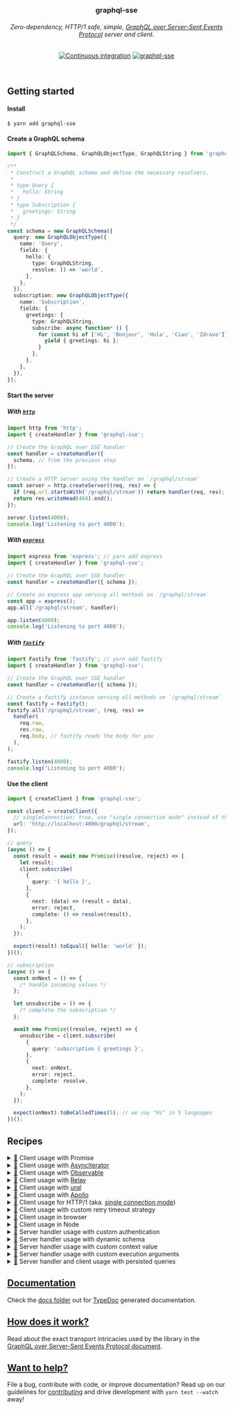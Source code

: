 <div align="center">
  <br />

  <h3>graphql-sse</h3>

  <h6>Zero-dependency, HTTP/1 safe, simple, <a href="PROTOCOL.md">GraphQL over Server-Sent Events Protocol</a> server and client.</h6>

[![Continuous integration](https://github.com/enisdenjo/graphql-sse/workflows/Continuous%20integration/badge.svg)](https://github.com/enisdenjo/graphql-sse/actions?query=workflow%3A%22Continuous+integration%22) [![graphql-sse](https://img.shields.io/npm/v/graphql-sse.svg?label=graphql-sse&logo=npm)](https://www.npmjs.com/package/graphql-sse)

  <br />
</div>

## Getting started

#### Install

```shell
$ yarn add graphql-sse
```

#### Create a GraphQL schema

```ts
import { GraphQLSchema, GraphQLObjectType, GraphQLString } from 'graphql';

/**
 * Construct a GraphQL schema and define the necessary resolvers.
 *
 * type Query {
 *   hello: String
 * }
 * type Subscription {
 *   greetings: String
 * }
 */
const schema = new GraphQLSchema({
  query: new GraphQLObjectType({
    name: 'Query',
    fields: {
      hello: {
        type: GraphQLString,
        resolve: () => 'world',
      },
    },
  }),
  subscription: new GraphQLObjectType({
    name: 'Subscription',
    fields: {
      greetings: {
        type: GraphQLString,
        subscribe: async function* () {
          for (const hi of ['Hi', 'Bonjour', 'Hola', 'Ciao', 'Zdravo']) {
            yield { greetings: hi };
          }
        },
      },
    },
  }),
});
```

#### Start the server

##### With [`http`](https://nodejs.org/api/http.html)

```ts
import http from 'http';
import { createHandler } from 'graphql-sse';

// Create the GraphQL over SSE handler
const handler = createHandler({
  schema, // from the previous step
});

// Create a HTTP server using the handler on `/graphql/stream`
const server = http.createServer((req, res) => {
  if (req.url.startsWith('/graphql/stream')) return handler(req, res);
  return res.writeHead(404).end();
});

server.listen(4000);
console.log('Listening to port 4000');
```

##### With [`express`](https://expressjs.com/)

```ts
import express from 'express'; // yarn add express
import { createHandler } from 'graphql-sse';

// Create the GraphQL over SSE handler
const handler = createHandler({ schema });

// Create an express app serving all methods on `/graphql/stream`
const app = express();
app.all('/graphql/stream', handler);

app.listen(4000);
console.log('Listening to port 4000');
```

##### With [`fastify`](https://www.fastify.io/)

```ts
import Fastify from 'fastify'; // yarn add fastify
import { createHandler } from 'graphql-sse';

// Create the GraphQL over SSE handler
const handler = createHandler({ schema });

// Create a fastify instance serving all methods on `/graphql/stream`
const fastify = Fastify();
fastify.all('/graphql/stream', (req, res) =>
  handler(
    req.raw,
    res.raw,
    req.body, // fastify reads the body for you
  ),
);

fastify.listen(4000);
console.log('Listening to port 4000');
```

#### Use the client

```ts
import { createClient } from 'graphql-sse';

const client = createClient({
  // singleConnection: true, use "single connection mode" instead of the default "distinct connection mode"
  url: 'http://localhost:4000/graphql/stream',
});

// query
(async () => {
  const result = await new Promise((resolve, reject) => {
    let result;
    client.subscribe(
      {
        query: '{ hello }',
      },
      {
        next: (data) => (result = data),
        error: reject,
        complete: () => resolve(result),
      },
    );
  });

  expect(result).toEqual({ hello: 'world' });
})();

// subscription
(async () => {
  const onNext = () => {
    /* handle incoming values */
  };

  let unsubscribe = () => {
    /* complete the subscription */
  };

  await new Promise((resolve, reject) => {
    unsubscribe = client.subscribe(
      {
        query: 'subscription { greetings }',
      },
      {
        next: onNext,
        error: reject,
        complete: resolve,
      },
    );
  });

  expect(onNext).toBeCalledTimes(5); // we say "Hi" in 5 languages
})();
```

## Recipes

<details id="promise">
<summary><a href="#promise">🔗</a> Client usage with Promise</summary>

```ts
import { createClient, SubscribePayload } from 'graphql-sse';

const client = createClient({
  url: 'http://hey.there:4000/graphql/stream',
});

async function execute<T>(payload: SubscribePayload) {
  return new Promise<T>((resolve, reject) => {
    let result: T;
    client.subscribe<T>(payload, {
      next: (data) => (result = data),
      error: reject,
      complete: () => resolve(result),
    });
  });
}

// use
(async () => {
  try {
    const result = await execute({
      query: '{ hello }',
    });
    // complete
    // next = result = { data: { hello: 'Hello World!' } }
  } catch (err) {
    // error
  }
})();
```

</details>

<details id="async-iterator">
<summary><a href="#async-iterator">🔗</a> Client usage with <a href="https://developer.mozilla.org/en-US/docs/Web/JavaScript/Reference/Global_Objects/Symbol/asyncIterator">AsyncIterator</a></summary>

```ts
import { createClient, SubscribePayload } from 'graphql-sse';

const client = createClient({
  url: 'http://iterators.ftw:4000/graphql/stream',
});

function subscribe<T>(payload: SubscribePayload): AsyncIterableIterator<T> {
  let deferred: {
    resolve: (done: boolean) => void;
    reject: (err: unknown) => void;
  } | null = null;
  const pending: T[] = [];
  let throwMe: unknown = null,
    done = false;
  const dispose = client.subscribe<T>(payload, {
    next: (data) => {
      pending.push(data);
      deferred?.resolve(false);
    },
    error: (err) => {
      throwMe = err;
      deferred?.reject(throwMe);
    },
    complete: () => {
      done = true;
      deferred?.resolve(true);
    },
  });
  return {
    [Symbol.asyncIterator]() {
      return this;
    },
    async next() {
      if (done) return { done: true, value: undefined };
      if (throwMe) throw throwMe;
      if (pending.length) return { value: pending.shift()! };
      return (await new Promise<boolean>(
        (resolve, reject) => (deferred = { resolve, reject }),
      ))
        ? { done: true, value: undefined }
        : { value: pending.shift()! };
    },
    async return() {
      dispose();
      return { done: true, value: undefined };
    },
  };
}

(async () => {
  const subscription = subscribe({
    query: 'subscription { greetings }',
  });
  // subscription.return() to dispose

  for await (const result of subscription) {
    // next = result = { data: { greetings: 5x } }
  }
  // complete
})();
```

</details>

<details id="observable">
<summary><a href="#observable">🔗</a> Client usage with <a href="https://github.com/tc39/proposal-observable">Observable</a></summary>

```ts
import { Observable } from 'relay-runtime';
// or
import { Observable } from '@apollo/client/core';
// or
import { Observable } from 'rxjs';
// or
import Observable from 'zen-observable';
// or any other lib which implements Observables as per the ECMAScript proposal: https://github.com/tc39/proposal-observable

const client = createClient({
  url: 'http://graphql.loves:4000/observables',
});

function toObservable(operation) {
  return new Observable((observer) =>
    client.subscribe(operation, {
      next: (data) => observer.next(data),
      error: (err) => observer.error(err),
      complete: () => observer.complete(),
    }),
  );
}

const observable = toObservable({ query: `subscription { ping }` });

const subscription = observable.subscribe({
  next: (data) => {
    expect(data).toBe({ data: { ping: 'pong' } });
  },
});

// ⏱

subscription.unsubscribe();
```

</details>

<details id="relay">
<summary><a href="#relay">🔗</a> Client usage with <a href="https://relay.dev">Relay</a></summary>

```ts
import { GraphQLError } from 'graphql';
import {
  Network,
  Observable,
  RequestParameters,
  Variables,
} from 'relay-runtime';
import { createClient } from 'graphql-sse';

const subscriptionsClient = createClient({
  url: 'http://i.love:4000/graphql/stream',
  headers: () => {
    const session = getSession();
    if (!session) return {};
    return {
      Authorization: `Bearer ${session.token}`,
    };
  },
});

// yes, both fetch AND subscribe can be handled in one implementation
function fetchOrSubscribe(operation: RequestParameters, variables: Variables) {
  return Observable.create((sink) => {
    if (!operation.text) {
      return sink.error(new Error('Operation text cannot be empty'));
    }
    return subscriptionsClient.subscribe(
      {
        operationName: operation.name,
        query: operation.text,
        variables,
      },
      sink,
    );
  });
}

export const network = Network.create(fetchOrSubscribe, fetchOrSubscribe);
```

</details>

<details id="urql">
<summary><a href="#urql">🔗</a> Client usage with <a href="https://formidable.com/open-source/urql/">urql</a></summary>

```ts
import { createClient, defaultExchanges, subscriptionExchange } from 'urql';
import { createClient as createWSClient } from 'graphql-sse';

const sseClient = createWSClient({
  url: 'http://its.urql:4000/graphql/stream',
});

const client = createClient({
  url: '/graphql/stream',
  exchanges: [
    ...defaultExchanges,
    subscriptionExchange({
      forwardSubscription(operation) {
        return {
          subscribe: (sink) => {
            const dispose = sseClient.subscribe(operation, sink);
            return {
              unsubscribe: dispose,
            };
          },
        };
      },
    }),
  ],
});
```

</details>

<details id="apollo-client">
<summary><a href="#apollo-client">🔗</a> Client usage with <a href="https://www.apollographql.com">Apollo</a></summary>

```typescript
import {
  ApolloLink,
  Operation,
  FetchResult,
  Observable,
} from '@apollo/client/core';
import { print, GraphQLError } from 'graphql';
import { createClient, ClientOptions, Client } from 'graphql-sse';

class SSELink extends ApolloLink {
  private client: Client;

  constructor(options: ClientOptions) {
    super();
    this.client = createClient(options);
  }

  public request(operation: Operation): Observable<FetchResult> {
    return new Observable((sink) => {
      return this.client.subscribe<FetchResult>(
        { ...operation, query: print(operation.query) },
        {
          next: sink.next.bind(sink),
          complete: sink.complete.bind(sink),
          error: sink.error.bind(sink),
        },
      );
    });
  }
}

const link = new SSELink({
  url: 'http://where.is:4000/graphql/stream',
  headers: () => {
    const session = getSession();
    if (!session) return {};
    return {
      Authorization: `Bearer ${session.token}`,
    };
  },
});
```

</details>

<details id="single-connection-mode">
<summary><a href="#single-connection-mode">🔗</a> Client usage for HTTP/1 (aka. <a href="https://github.com/enisdenjo/graphql-sse/blob/master/PROTOCOL.md#single-connection-mode">single connection mode</a>)</summary>

```typescript
import { createClient } from 'graphql-sse';

const client = createClient({
  singleConnection: true, // this is literally it 😄
  url: 'http://use.single:4000/connection/graphql/stream',
  // lazy: true (default) -> connect on first subscribe and disconnect on last unsubscribe
  // lazy: false -> connect as soon as the client is created
});

// The client will now run in a "single connection mode" mode. Meaning,
// a single SSE connection will be used to transmit all operation results
// while separate HTTP requests will be issued to dictate the behaviour.
```

</details>

<details id="retry-strategy">
<summary><a href="#retry-strategy">🔗</a> Client usage with custom retry timeout strategy</summary>

```typescript
import { createClient } from 'graphql-sse';
import { waitForHealthy } from './my-servers';

const url = 'http://i.want.retry:4000/control/graphql/stream';

const client = createClient({
  url,
  retryWait: async function waitForServerHealthyBeforeRetry() {
    // if you have a server healthcheck, you can wait for it to become
    // healthy before retrying after an abrupt disconnect (most commonly a restart)
    await waitForHealthy(url);

    // after the server becomes ready, wait for a second + random 1-4s timeout
    // (avoid DDoSing yourself) and try connecting again
    await new Promise((resolve) =>
      setTimeout(resolve, 1000 + Math.random() * 3000),
    );
  },
});
```

</details>

<details id="browser">
<summary><a href="#browser">🔗</a> Client usage in browser</summary>

```html
<!DOCTYPE html>
<html>
  <head>
    <meta charset="utf-8" />
    <title>GraphQL over Server-Sent Events</title>
    <script
      type="text/javascript"
      src="https://unpkg.com/graphql-sse/umd/graphql-sse.min.js"
    ></script>
  </head>
  <body>
    <script type="text/javascript">
      const client = graphqlSse.createClient({
        url: 'http://umdfor.the:4000/win/graphql/stream',
      });

      // consider other recipes for usage inspiration
    </script>
  </body>
</html>
```

</details>

<details id="node-client">
<summary><a href="#node-client">🔗</a> Client usage in Node</summary>

```ts
const ws = require('ws'); // yarn add ws
const fetch = require('node-fetch'); // yarn add node-fetch
const { AbortController } = require('node-abort-controller'); // (node < v15) yarn add node-abort-controller
const Crypto = require('crypto');
const { createClient } = require('graphql-sse');

const client = createClient({
  url: 'http://no.browser:4000/graphql/stream',
  fetchFn: fetch,
  abortControllerImpl: AbortController, // node < v15
  /**
   * Generates a v4 UUID to be used as the ID.
   * Reference: https://gist.github.com/jed/982883
   */
  generateID: () =>
    ([1e7] + -1e3 + -4e3 + -8e3 + -1e11).replace(/[018]/g, (c) =>
      (c ^ (Crypto.randomBytes(1)[0] & (15 >> (c / 4)))).toString(16),
    ),
});

// consider other recipes for usage inspiration
```

</details>

<details id="auth">
<summary><a href="#schema">🔗</a> Server handler usage with custom authentication</summary>

```typescript
import { createHandler } from 'graphql-sse';
import {
  schema,
  getOrCreateTokenFromCookies,
  customAuthenticationTokenDiscovery,
  processAuthorizationHeader,
} from './my-graphql';

const handler = createHandler({
  schema,
  authenticate: async (req, res) => {
    let token = req.headers['x-graphql-event-stream-token'];
    if (token) {
      // When the client is working in a "single connection mode"
      // all subsequent requests for operations will have the
      // stream token set in the `X-GraphQL-Event-Stream-Token` header.
      //
      // It is considered safe to accept the header token always
      // because if a stream reservation does not exist, or is already
      // fulfilled, the handler itself will reject the request.
      //
      // Read more: https://github.com/enisdenjo/graphql-sse/blob/master/PROTOCOL.md#single-connection-mode
      return Array.isArray(token) ? token.join('') : token;
    }

    // It is necessary to generate a unique token when dealing with
    // clients that operate in the "single connection mode". The process
    // of generating the token is completely up to the implementor.
    token = getOrCreateTokenFromCookies(req);
    // or
    token = processAuthorizationHeader(req.headers['authorization']);
    // or
    token = await customAuthenticationTokenDiscovery(req);

    // Using the response argument the implementor may respond to
    // authentication issues however he sees fit.
    if (!token) return res.writeHead(401, 'Unauthorized').end();

    // Clients that operate in "distinct connections mode" dont
    // need a unique stream token. It is completely ok to simply
    // return an empty string for authenticated clients.
    //
    // Read more: https://github.com/enisdenjo/graphql-sse/blob/master/PROTOCOL.md#distinct-connections-mode
    if (req.method === 'POST' && req.headers.accept === 'text/event-stream') {
      // "distinct connections mode" requests an event-stream with a POST
      // method. These two checks, together with the lack of `X-GraphQL-Event-Stream-Token`
      // header, are sufficient for accurate detection.
      return ''; // return token; is OK too
    }

    // On the other hand, clients operating in "single connection mode"
    // need a unique stream token which will be provided alongside the
    // incoming event stream request inside the `X-GraphQL-Event-Stream-Token` header.
    //
    // Read more: https://github.com/enisdenjo/graphql-sse/blob/master/PROTOCOL.md#single-connection-mode
    return token;
  },
});

// use `handler` with your favourite http library
```

</details>

<details id="dynamic-schema">
<summary><a href="#dynamic-schema">🔗</a> Server handler usage with dynamic schema</summary>

```typescript
import { createHandler } from 'graphql-sse';
import { schema, checkIsAdmin, getDebugSchema } from './my-graphql';

const handler = createHandler({
  schema: async (req, executionArgsWithoutSchema) => {
    // will be called on every subscribe request
    // allowing you to dynamically supply the schema
    // using the depending on the provided arguments
    const isAdmin = await checkIsAdmin(req);
    if (isAdmin) return getDebugSchema(req, executionArgsWithoutSchema);
    return schema;
  },
});

// use `handler` with your favourite http library
```

</details>

<details id="context">
<summary><a href="#context">🔗</a> Server handler usage with custom context value</summary>

```typescript
import { createHandler } from 'graphql-sse';
import { schema, getDynamicContext } from './my-graphql';

const handler = createHandler({
  schema,
  // or static context by supplying the value direcly
  context: async (req, args) => {
    return getDynamicContext(req, args);
  },
});

// use `handler` with your favourite http library
```

</details>

<details id="custom-exec">
<summary><a href="#custom-exec">🔗</a> Server handler usage with custom execution arguments</summary>

```typescript
import { parse } from 'graphql';
import { createHandler } from 'graphql-sse';
import { getSchema, myValidationRules } from './my-graphql';

const handler = createHandler({
  onSubscribe: async (req, _res, params) => {
    const schema = await getSchema(req);

    const args = {
      schema,
      operationName: params.operationName,
      document: parse(params.query),
      variableValues: params.variables,
    };

    return args;
  },
});

// use `handler` with your favourite http library
```

</details>

<details id="persisted">
<summary><a href="#persisted">🔗</a> Server handler and client usage with persisted queries</summary>

```typescript
// 🛸 server

import { parse, ExecutionArgs } from 'graphql';
import { createHandler } from 'graphql-sse';
import { schema } from './my-graphql-schema';

// a unique GraphQL execution ID used for representing
// a query in the persisted queries store. when subscribing
// you should use the `SubscriptionPayload.query` to transmit the id
type QueryID = string;

const queriesStore: Record<QueryID, ExecutionArgs> = {
  iWantTheGreetings: {
    schema, // you may even provide different schemas in the queries store
    document: parse('subscription Greetings { greetings }'),
  },
};

const handler = createHandler(
  {
    onSubscribe: (req, res, params) => {
      const persistedQuery = queriesStore[params.extensions?.persistedQuery];
      if (persistedQuery) {
        return {
          ...persistedQuery,
          variableValues: params.variables, // use the variables from the client
        };
      }

      // for extra security only allow the queries from the store
      return res.writeHead(404, 'Query Not Found').end();
    },
  },
  wsServer,
);

// use `handler` with your favourite http library
```

```typescript
// 📺 client

import { createClient } from 'graphql-sse';

const client = createClient({
  url: 'http://persisted.graphql:4000/queries',
});

(async () => {
  const onNext = () => {
    /**/
  };

  await new Promise((resolve, reject) => {
    client.subscribe(
      {
        query: '', // query field is required, but you can leave it empty for persisted queries
        extensions: {
          persistedQuery: 'iWantTheGreetings',
        },
      },
      {
        next: onNext,
        error: reject,
        complete: resolve,
      },
    );
  });

  expect(onNext).toBeCalledTimes(5); // greetings in 5 languages
})();
```

</details>

## [Documentation](docs/)

Check the [docs folder](docs/) out for [TypeDoc](https://typedoc.org) generated documentation.

## [How does it work?](PROTOCOL.md)

Read about the exact transport intricacies used by the library in the [GraphQL over Server-Sent Events Protocol document](PROTOCOL.md).

## [Want to help?](CONTRIBUTING.md)

File a bug, contribute with code, or improve documentation? Read up on our guidelines for [contributing](CONTRIBUTING.md) and drive development with `yarn test --watch` away!

